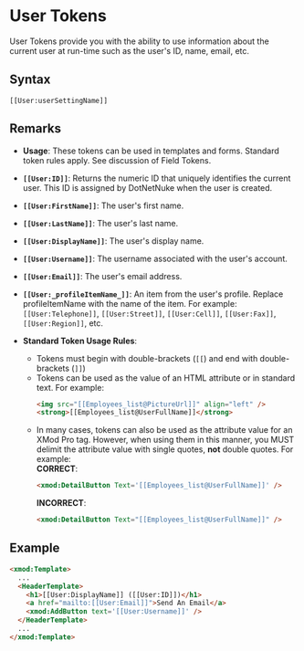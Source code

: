 # User Tokens

User Tokens provide you with the ability to use information about the current user at run-time such as the user's ID, name, email, etc.

## Syntax

`[[User:userSettingName]]`


## Remarks

*   **Usage**: These tokens can be used in templates and forms. Standard token rules apply. See discussion of Field Tokens.  

*   **`[[User:ID]]`**: Returns the numeric ID that uniquely identifies the current user. This ID is assigned by DotNetNuke when the user is created.  

*   **`[[User:FirstName]]`**: The user's first name.  

*   **`[[User:LastName]]`**: The user's last name.  

*   **`[[User:DisplayName]]`**: The user's display name.  

*   **`[[User:Username]]`**: The username associated with the user's account.  

*   **`[[User:Email]]`**: The user's email address.  

*   **`[[User:_profileItemName_]]`**: An item from the user's profile. Replace profileItemName with the name of the item. For example: `[[User:Telephone]]`, `[[User:Street]]`, `[[User:Cell]]`, `[[User:Fax]]`, `[[User:Region]]`, etc.  
*   **Standard Token Usage Rules**:
    *   Tokens must begin with double-brackets (`[[`) and end with double-brackets (`]]`)
    *   Tokens can be used as the value of an HTML attribute or in standard text. For example:  
        ```html
        <img src="[[Employees_list@PictureUrl]]" align="left" />
        <strong>[[Employees_list@UserFullName]]</strong>
        ```
    *   In many cases, tokens can also be used as the attribute value for an XMod Pro tag. However, when using them in this manner, you MUST delimit the attribute value with single quotes, **not** double quotes. For example:  
        **CORRECT**: 
        ```html
        <xmod:DetailButton Text='[[Employees_list@UserFullName]]' />
        ```
        **INCORRECT**: 
        ```html
        <xmod:DetailButton Text="[[Employees_list@UserFullName]]" />
        ```

## Example

```html
<xmod:Template>  
  ...  
  <HeaderTemplate>  
    <h1>[[User:DisplayName]] ([[User:ID]])</h1>  
    <a href="mailto:[[User:Email]]">Send An Email</a>  
    <xmod:AddButton text='[[User:Username]]' />  
  </HeaderTemplate>  
  ...  
</xmod:Template>
